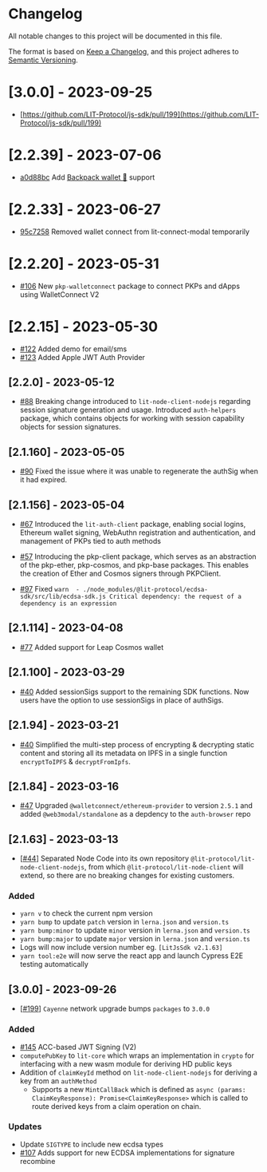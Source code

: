 # Changelog

All notable changes to this project will be documented in this file.

The format is based on [Keep a Changelog](https://keepachangelog.com/en/1.0.0/),
and this project adheres to [Semantic Versioning](https://semver.org/spec/v2.0.0.html).

# [3.0.0] - 2023-09-25

- [https://github.com/LIT-Protocol/js-sdk/pull/199](https://github.com/LIT-Protocol/js-sdk/pull/199)

# [2.2.39] - 2023-07-06

- [a0d88bc](https://github.com/LIT-Protocol/js-sdk/pull/167) Add [Backpack wallet 🎒](https://www.backpack.app/) support

# [2.2.33] - 2023-06-27

- [95c7258](https://github.com/LIT-Protocol/js-sdk/commit/95c725850de44e17f70a9365dc13e46f6bd841de) Removed wallet connect from lit-connect-modal temporarily 

# [2.2.20] - 2023-05-31

- [#106](https://github.com/LIT-Protocol/js-sdk/pull/106) New `pkp-walletconnect` package to connect PKPs and dApps using WalletConnect V2

# [2.2.15] - 2023-05-30

- [#122](https://github.com/LIT-Protocol/js-sdk/pull/122) Added demo for email/sms
- [#123](https://github.com/LIT-Protocol/js-sdk/pull/123) Added Apple JWT Auth Provider

## [2.2.0] - 2023-05-12

- [#88](https://github.com/LIT-Protocol/js-sdk/pull/88) Breaking change introduced to `lit-node-client-nodejs` regarding session signature generation and usage. Introduced `auth-helpers` package, which contains objects for working with session capability objects for session signatures.

## [2.1.160] - 2023-05-05

- [#90](https://github.com/LIT-Protocol/js-sdk/issues/90) Fixed the issue where it was unable to regenerate the authSig when it had expired.

## [2.1.156] - 2023-05-04

- [#67](https://github.com/LIT-Protocol/js-sdk/pull/67) Introduced the `lit-auth-client` package, enabling social logins, Ethereum wallet signing, WebAuthn registration and authentication, and management of PKPs tied to auth methods

- [#57](https://github.com/LIT-Protocol/js-sdk/pull/57) Introducing the pkp-client package, which serves as an abstraction of the pkp-ether, pkp-cosmos, and pkp-base packages. This enables the creation of Ether and Cosmos signers through PKPClient.

- [#97](https://github.com/LIT-Protocol/js-sdk/pull/97) Fixed `warn  - ./node_modules/@lit-protocol/ecdsa-sdk/src/lib/ecdsa-sdk.js Critical dependency: the request of a dependency is an expression`

## [2.1.114] - 2023-04-08

- [#77](https://github.com/LIT-Protocol/js-sdk/pull/77) Added support for Leap Cosmos wallet

## [2.1.100] - 2023-03-29

- [#40](https://github.com/LIT-Protocol/js-sdk/pull/54) Added sessionSigs support to the remaining SDK functions. Now users have the option to use sessionSigs in place of authSigs.

## [2.1.94] - 2023-03-21

- [#40](https://github.com/LIT-Protocol/js-sdk/pull/40) Simplified the multi-step process of encrypting & decrypting static content and storing all its metadata on IPFS in a single function `encryptToIPFS` & `decryptFromIpfs`.

## [2.1.84] - 2023-03-16

- [#47](https://github.com/LIT-Protocol/js-sdk/pull/47) Upgraded `@walletconnect/ethereum-provider` to version `2.5.1` and added `@web3modal/standalone` as a depdency to the `auth-browser` repo

## [2.1.63] - 2023-03-13

- [[#44](https://github.com/LIT-Protocol/js-sdk/pull/44)] Separated Node Code into its own repository `@lit-protocol/lit-node-client-nodejs`, from which `@lit-protocol/lit-node-client` will extend, so there are no breaking changes for existing customers.    
### Added

- `yarn v` to check the current npm version
- `yarn bump` to update `patch` version in `lerna.json` and `version.ts`
- `yarn bump:minor` to update `minor` version in `lerna.json` and `version.ts`
- `yarn bump:major` to update `major` version in `lerna.json` and `version.ts`
- Logs will now include version number eg. `[LitJsSdk v2.1.63]`
- `yarn tool:e2e` will now serve the react app and launch Cypress E2E testing automatically

## [3.0.0] - 2023-09-26 
- [[#199](https://github.com/LIT-Protocol/js-sdk/pull/199)] `Cayenne` network upgrade bumps `packages` to `3.0.0`
### Added
- [#145](https://github.com/LIT-Protocol/js-sdk/pull/145) ACC-based JWT Signing (V2)
- `computePubKey` to `lit-core` which wraps an implementation in `crypto` for interfacing with a new wasm module for deriving HD public keys
- Addition of `claimKeyId` method on `lit-node-client-nodejs` for  deriving a key from an `authMethod`
    - Supports a new `MintCallBack` which is defined as `async (params: ClaimKeyResponse): Promise<ClaimKeyResponse>` which is called to route derived keys from a claim operation on chain.
### Updates
- Update `SIGTYPE` to include new ecdsa types
- [#107](https://github.com/LIT-Protocol/js-sdk/pull/107) Adds support for new ECDSA implementations for signature recombine